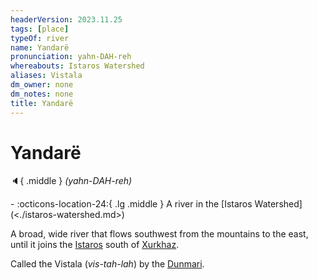 ```yaml
---
headerVersion: 2023.11.25
tags: [place]
typeOf: river
name: Yandarë
pronunciation: yahn-DAH-reh
whereabouts: Istaros Watershed
aliases: Vistala
dm_owner: none
dm_notes: none
title: Yandarë
---
```

# Yandarë
:speaker:{ .middle } *(yahn-DAH-reh)*  
<div class="grid cards ext-narrow-margin ext-one-column" markdown>
-    :octicons-location-24:{ .lg .middle } A river in the [Istaros Watershed](<./istaros-watershed.md>)  
</div>


A broad, wide river that flows southwest from the mountains to the east, until it joins the [Istaros](<./istaros.md>) south of [Xurkhaz](<../../upper-istaros/xurkhaz/xurkhaz.md>). 

Called the Vistala (*vis-tah-lah*) by the [Dunmari](<../../greater-dunmar/realms/dunmar/dunmar.md>). 
